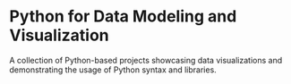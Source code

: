# Python for Data Modeling and Visualization

A collection of Python-based projects showcasing data visualizations and demonstrating the usage of Python syntax and libraries. 
